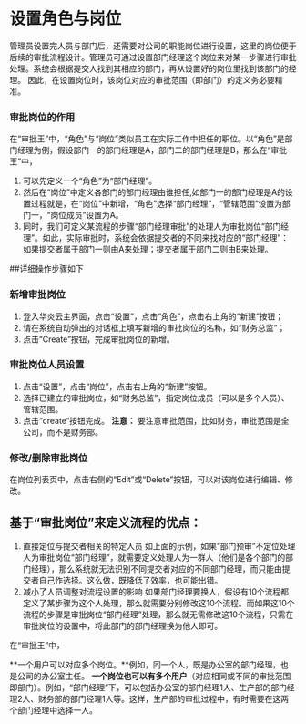 # 设置角色与岗位
管理员设置完人员与部门后，还需要对公司的职能岗位进行设置，这里的岗位便于后续的审批流程设计。管理员可通过设置部门经理这个岗位来对某一步骤进行审批处理。系统会根据提交人找到其相应的部门，再从设置好的岗位里找到该部门的经理。
因此，在设置岗位时，该岗位对应的审批范围（即部门）的定义务必要精准。

### 审批岗位的作用

在“审批王”中，“角色”与“岗位”类似员工在实际工作中担任的职位。以“角色”是部门经理为例，假设部门一的部门经理是A，部门二的部门经理是B，那么在“审批王”中，
 1. 可以先定义一个“角色”为“部门经理”。
 2. 然后在“岗位”中定义各部门的部门经理由谁担任,如部门一的部门经理是A的设置过程就是，在“岗位”中新增，“角色”选择“部门经理”，“管辖范围”设置为部门一，“岗位成员”设置为A。
 3. 同时，我们可定义某流程的步骤“部门经理审批”的处理人为审批岗位“部门经理”。如此，实际审批时，系统会依据提交者的不同来找对应的“部门经理”：如果提交者属于部门一则由A来处理；提交者属于部门二则由B来处理。

##详细操作步骤如下

### 新增审批岗位
 1. 登入华炎云主界面，点击“设置”，点击“角色”，点击右上角的“新建”按钮；
 1. 请在系统自动弹出的对话框上填写新增的审批岗位的名称，如“财务总监”；
 1. 点击“Create”按钮，完成审批岗位的新增。

### 审批岗位人员设置
 1. 点击“设置”，点击“岗位”，点击右上角的“新建”按钮。
 2. 选择已建立的审批岗位，如“财务总监”，指定岗位成员（可以是多个人员）、管辖范围。
 3. 点击“create“按钮完成。
 **注意：**
 要注意审批范围，比如财务，审批范围是全公司，而不是财务部。

### 修改/删除审批岗位
 在岗位列表页中，点击右侧的“Edit”或“Delete”按钮，可以对该岗位进行编辑、修改。
 
## 基于“审批岗位”来定义流程的优点：
 1. 直接定位与提交者相关的特定人员
  如上面的示例，如果“部门预审”不定位处理人为审批岗位“部门经理”，就需要定义处理人为一群人（他们是各个部门的部门经理），那么系统就无法识别不同提交者对应的不同部门经理，而只能由提交者自己作选择。这么做，既降低了效率，也可能出错。
 2. 减小了人员调整对流程设置的影响
  如果部门经理要换人，假设有10个流程都定义了某步骤为这个人处理，那么就需要分别修改这10个流程。而如果这10个流程的步骤是审批岗位“部门经理”处理，那么就无需修改这10个流程，只需在审批岗位的设置中，将此部门的部门经理换为他人即可。

在“审批王”中，

**一个用户可以对应多个岗位。**例如，同一个人，既是办公室的部门经理，也是公司的办公室主任。
**一个岗位也可以有多个用户**（对应相同或不同的审批范围即部门）。例如，“部门经理”下，可以包括办公室的部门经理1人、生产部的部门经理2人、财务部的部门经理1人等。这样，生产部的审批过程中，有时需要在这两个部门经理中选择一人。
